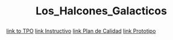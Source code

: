 # <p align="center" >Los_Halcones_Galacticos </p>
[link to TPO](https://github.com/Ingenieria-de-Software-ITAM-2020/Halcones_Galacticos/blob/main/TPO.md)
[link Instructivo](https://github.com/Ingenieria-de-Software-ITAM-2020/Halcones_Galacticos/blob/main/Instructivo)
[link Plan de Calidad](https://github.com/Ingenieria-de-Software-ITAM-2020/Halcones_Galacticos/blob/main/Plan%20de%20Calidad)
[link Prototipo](https://pr.to/9Q0PLU/)
